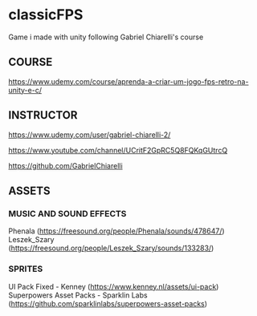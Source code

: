 # classicFPS
 Game i made with unity following Gabriel Chiarelli's course



## COURSE

https://www.udemy.com/course/aprenda-a-criar-um-jogo-fps-retro-na-unity-e-c/

## INSTRUCTOR

https://www.udemy.com/user/gabriel-chiarelli-2/

https://www.youtube.com/channel/UCritF2GpRC5Q8FQKqGUtrcQ

https://github.com/GabrielChiarelli

## ASSETS

### MUSIC AND SOUND EFFECTS

Phenala (https://freesound.org/people/Phenala/sounds/478647/)
Leszek_Szary (https://freesound.org/people/Leszek_Szary/sounds/133283/)

### SPRITES

UI Pack Fixed - Kenney (https://www.kenney.nl/assets/ui-pack)
Superpowers Asset Packs - Sparklin Labs (https://github.com/sparklinlabs/superpowers-asset-packs)
